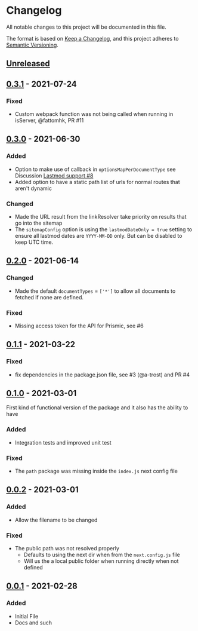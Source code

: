 # Changelog
All notable changes to this project will be documented in this file.

The format is based on [Keep a Changelog](https://keepachangelog.com/en/1.0.0/),
and this project adheres to [Semantic Versioning](https://semver.org/spec/v2.0.0.html).

## [Unreleased]

## [0.3.1] - 2021-07-24

### Fixed
- Custom webpack function was not being called when running in isServer, @fattomhk, PR #11

## [0.3.0] - 2021-06-30

### Added
- Option to make use of callback in `optionsMapPerDocumentType` see Discussion [Lastmod support #8](https://github.com/ReeceM/prismic-sitemap/discussions/8)
- Added option to have a static path list of urls for normal routes that aren't dynamic

### Changed
- Made the URL result from the linkResolver take priority on results that go into the sitemap
- The `sitemapConfig` option is using the `lastmodDateOnly = true` setting to ensure all lastmod dates are `YYYY-MM-DD` only. But can be disabled to keep UTC time.

## [0.2.0] - 2021-06-14

### Changed
- Made the default `documentTypes` = `['*']` to allow all documents to fetched if none are defined.

### Fixed
- Missing access token for the API for Prismic, see #6

## [0.1.1] - 2021-03-22

### Fixed 
- fix dependencies in the package.json file, see #3 (@a-trost) and PR #4

## [0.1.0] - 2021-03-01

First kind of functional version of the package and it also has the ability to have
### Added
- Integration tests and improved unit test

### Fixed
- The `path` package was missing inside the `index.js` next config file

## [0.0.2] - 2021-03-01

### Added
- Allow the filename to be changed

### Fixed
- The public path was not resolved properly
  - Defaults to using the next dir when from the `next.config.js` file
  - Will us the a local public folder when running directly when not defined


## [0.0.1] - 2021-02-28
### Added
- Initial File
- Docs and such

[Unreleased]: https://github.com/reecem/prismic-sitemap/compare/v0.3.1...HEAD
[0.3.1]: https://github.com/reecem/prismic-sitemap/compare/v0.3.1...HEAD
[0.3.0]: https://github.com/reecem/prismic-sitemap/compare/v0.3.0...v0.3.1
[0.2.0]: https://github.com/reecem/prismic-sitemap/compare/v0.2.0
[0.1.1]: https://github.com/reecem/prismic-sitemap/tag/v0.1.0
[0.1.0]: https://github.com/reecem/prismic-sitemap/tag/v0.1.0
[0.0.2]: https://github.com/reecem/prismic-sitemap/tag/v0.0.2
[0.0.1]: https://github.com/reecem/prismic-sitemap/tag/v0.0.1
